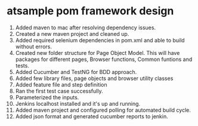 # atsample pom framework design
1. Added maven to mac after resolving dependency issues.
2. Created a new maven project and cleaned up.
3. Added required selenium dependencies in pom.xml and able to build without errors.
4. Created new folder structure for Page Object Model. This will have packages for different pages, Browser functions, Common funtions and tests.
5. Added Cucumber and TestNG for BDD approach.
6. Added few library files, page objects and browser utility classes
7. Added feature file and step definition
8. Ran the first test case successfully.
9. Parameterized the inputs.
10. Jenkins localhost installed and it's up and running.
11. Added maven project and configured polling for automated build cycle.
12. Added json format and generated cucumber reports to jenkin.
